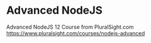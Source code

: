 
# Advanced NodeJS

Advanced NodeJS 12 Course from PluralSight.com
https://www.pluralsight.com/courses/nodejs-advanced
